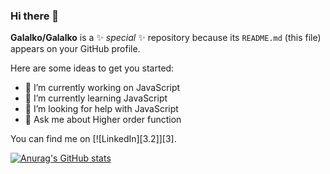 ### Hi there 👋


**Galalko/Galalko** is a ✨ _special_ ✨ repository because its `README.md` (this file) appears on your GitHub profile.

Here are some ideas to get you started:

- 🔭 I’m currently working on JavaScript
- 🌱 I’m currently learning JavaScript
- 🤔 I’m looking for help with JavaScript
- 💬 Ask me about Higher order function


<!-- Actual text -->

You can find me  on [![LinkedIn][3.2]][3].

<!-- Icons -->


[2.2]: https://raw.githubusercontent.com/MartinHeinz/MartinHeinz/master/linkedin-3-16.png (LinkedIn icon without padding)

<!-- Links to your social media accounts -->


[2]: https://www.linkedin.com/in/ahmed-hassan-bb1915177/

[![Anurag's GitHub stats](https://github-readme-stats.vercel.app/api?username=Galalko)](https://github.com/anuraghazra/github-readme-stats)
